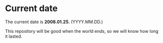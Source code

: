 # Current date

The current date is **2008.01.25.** (YYYY.MM.DD.)

This repository will be good when the world ends, so we will know how long it lasted.